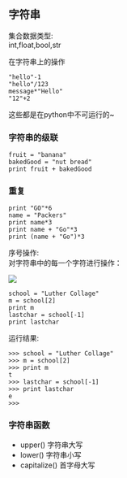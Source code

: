 ## 字符串 ##

集合数据类型:  
int,float,bool,str  

在字符串上的操作   

	"hello"-1  
	"hello"/123  
	message*"Hello"  
	"12"+2

这些都是在python中不可运行的~

### 字符串的级联 ###

	fruit = "banana"  
	bakedGood = "nut bread"  
	print fruit + bakedGood

### 重复 ###

	print "GO"*6
	name = "Packers"
	print name*3
	print name + "Go"*3
	print (name + "Go")*3

序号操作:  
对字符串中的每一个字符进行操作：  

![](http://i.imgur.com/h1GCprY.png)

	school = "Luther Collage"
	m = school[2]
	print m
	lastchar = school[-1]
	print lastchar

运行结果:  

	>>> school = "Luther Collage"
	>>> m = school[2]
	>>> print m
	t
	>>> lastchar = school[-1]
	>>> print lastchar
	e
	>>>

### 字符串函数 ###

* upper() 字符串大写  
* lower() 字符串小写  
* capitalize() 首字母大写  